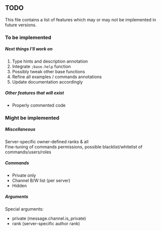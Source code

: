 ## TODO

This file contains a list of features
which may or may not be implemented in future versions.

### To be implemented

##### Next things I'll work on

1. Type hints and description annotation
2. Integrate `;base.help` function
0. Possibly tweak other base functions
0. Refine all examples / commands annotations
3. Update documentation accordingly

##### Other features that *will* exist

- Properly commented code

### Might be implemented

##### Miscellaneous

Server-specific owner-defined ranks & all  
Fine-tuning of commands permissions, possible
blacklist/whitelist of commands/users/roles

##### Commands

- Private only
- Channel B/W list (per server)
- Hidden

##### Arguments
  
Special arguments:
- private (message.channel.is_private)
- rank (server-specific author rank)
